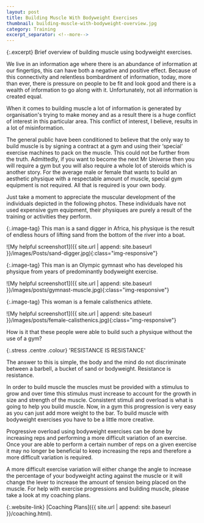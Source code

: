 ```yaml
---
layout: post
title: Building Muscle With Bodyweight Exercises
thumbnail: building-muscle-with-bodyweight-overview.jpg
category: Training
excerpt_separator: <!--more-->
---
```


{:.excerpt}
Brief overview of building muscle using bodyweight exercises.

<!--more-->

We live in an information age where there is an abundance of information at our fingertips, this can have both a negative and positive effect. Because of this connectivity and relentless bombardment of information, today, more than ever, there is pressure on people to be fit and look good and there is a wealth of information to go along with it. Unfortunately, not all information is created equal.

When it comes to building muscle a lot of information is generated by organisation's trying to make money and as a result there is a huge conflict of interest in this particular area. This conflict of interest, I believe, results in a lot of misinformation.

The general public have been conditioned to believe that the only way to build muscle is by signing a contract at a gym and using their ‘special’ exercise machines to pack on the muscle. This could not be further from the truth. Admittedly, if you want to become the next Mr Universe then you will require a gym but you will also require a whole lot of steroids which is another story. For the average male or female that wants to build an aesthetic physique with a respectable amount of muscle, special gym equipment is not required. All that is required is your own body.

Just take a moment to appreciate the muscular development of the individuals depicted in the following photos. These individuals have not used expensive gym equipment, their physiques are purely a result of the training or activities they perform.

{:.image-tag}
This man is a sand digger in Africa, his physique is the result of endless hours of lifting sand from the bottom of the river into a boat.

![My helpful screenshot1]({{ site.url | append: site.baseurl }}/images/Posts/sand-digger.jpg){:class="img-responsive"}

{:.image-tag}
This man is an Olympic gymnast who has developed his physique from years of predominantly bodyweight exercise.

![My helpful screenshot1]({{ site.url | append: site.baseurl }}/images/posts/gymnast-muscle.jpg){:class="img-responsive"}

{:.image-tag}
This woman is a female calisthenics athlete.

![My helpful screenshot1]({{ site.url | append: site.baseurl }}/images/posts/female-calisthenics.jpg){:class="img-responsive"}

How is it that these people were able to build such a physique without the use of a gym?

{:.stress .centre .colour}
'RESISTANCE IS RESISTANCE'

The answer to this is simple, the body and the mind do not discriminate between a barbell, a bucket of sand or bodyweight. Resistance is resistance.

In order to build muscle the muscles must be provided with a stimulus to grow and over time this stimulus must increase to account for the growth in size and strength of the muscle. Consistent stimuli and overload is what is going to help you build muscle. Now, in a gym this progression is very easy as you can just add more weight to the bar. To build muscle with bodyweight exercises you have to be a little more creative.

Progressive overload using bodyweight exercises can be done by increasing reps and performing a more difficult variation of an exercise. Once your are able to perform a certain number of reps on a given exercise it may no longer be beneficial to keep increasing the reps and therefore a more difficult variation is required.

A more difficult exercise variation will either change the angle to increase the percentage of your bodyweight acting against the muscle or it will change the lever to increase the amount of tension being placed on the muscle. For help with exercise progressions and building muscle, please take a look at my coaching plans.

{:.website-link}
[Coaching Plans]({{ site.url | append: site.baseurl }}/coaching.html).

